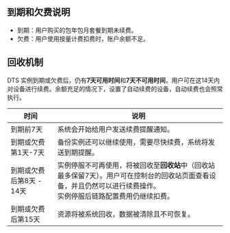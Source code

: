 ## 到期和欠费说明

- 到期：用户购买的包年包月套餐到期未续费。
- 欠费：用户使用按量计费扣费时，账户余额不足。

## 回收机制

DTS 实例到期或欠费后，仍有**7天可用时间**和**7天不可用时间**，用户可在这14天内对设备进行续费。余额充足的情况下，设置了自动续费的设备，自动续费也会照常执行。

| 时间                   | 说明                                                         |
| ---------------------- | ------------------------------------------------------------ |
| 到期前7天              | 系统会开始给用户发送续费提醒通知。                           |
| 到期或欠费第1天-7天    | 备份实例还可以继续使用，需要尽快续费，系统将发送到期提醒。   |
| 到期或欠费后第8天 - 14天 | 实例停服不可再使用，将被回收至**回收站**中（回收站最多保留7天）。用户可在控制台的回收站页面查看设备，并且仍然可以进行续费操作。<br>实例停服后链路配置费用仍继续扣费。 |
| 到期或欠费后第15天     | 资源将被系统回收，数据被清除且不可恢复。                     |

